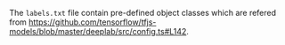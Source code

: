 The `labels.txt` file contain pre-defined object classes which are refered from https://github.com/tensorflow/tfjs-models/blob/master/deeplab/src/config.ts#L142.
